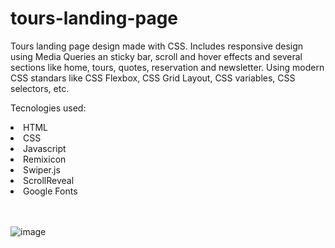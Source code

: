 # tours-landing-page
Tours landing page design made with CSS. Includes responsive design using Media Queries an sticky bar, scroll and hover effects and several sections like home, tours, quotes, reservation and newsletter. Using modern CSS standars like CSS Flexbox, CSS Grid Layout, CSS variables, CSS selectors, etc.

Tecnologies used:

<li>HTML</li>
<li>CSS</li>
<li>Javascript</li>
<li>Remixicon</li>
<li>Swiper.js</li>
<li>ScrollReveal</li>
<li>Google Fonts</li>
<br><br>

![image](https://github.com/user-attachments/assets/16b156c1-7645-41f1-8401-59c52af98353)

